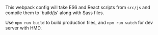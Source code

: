 This webpack config will take ES6 and React scripts from `src/js` and compile them to 'build/js' along with Sass files.

Use `npm run build` to build production files, and `npm run watch` for dev server with HMD.